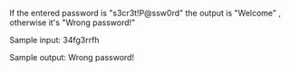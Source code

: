 If the entered password is "s3cr3t!P@ssw0rd" the output is "Welcome" , otherwise it's "Wrong password!"

Sample input: 34fg3rrfh

Sample output: Wrong password!
